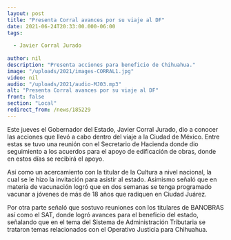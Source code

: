 ```yaml
---
layout: post
title: "Presenta Corral avances por su viaje al DF"
date: 2021-06-24T20:33:00.000-06:00
tags:
  
  - Javier Corral Jurado
  
author: nil
description: "Presenta acciones para beneficio de Chihuahua."
image: "/uploads/2021/images-CORRAL1.jpg"
video: nil
audio: "/uploads/2021/audio-MJ03.mp3"
alt: "Presenta Corral avances por su viaje al DF"
front: false
section: "Local"
redirect_from: /news/185229
---
```


Este jueves el Gobernador del Estado, Javier Corral Jurado, dio a conocer las acciones que llevó a cabo dentro del viaje a la Ciudad de México. Entre estas se tuvo una reunión con el Secretario de Hacienda donde dio seguimiento a los acuerdos para el apoyo de edificación de obras, donde en estos días se recibirá el apoyo.

Así como un acercamiento con la titular de la Cultura a nivel nacional, la cual se le hizo la invitación para asistir al estado. Asimismo señaló que en materia de vacunación logró que en dos semanas se tenga programado vacunar a jóvenes de más de 18 años que radiquen en Ciudad Juárez.

Por otra parte señaló que sostuvo reuniones con los titulares de BANOBRAS así como el SAT, donde logró avances para el beneficio del estado, señalando que en el tema del Sistema de Administración Tributaria se trataron temas relacionados con el Operativo Justicia para Chihuahua.
